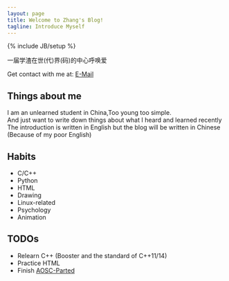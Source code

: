 ```yaml
---
layout: page
title: Welcome to Zhang's Blog!
tagline: Introduce Myself
---
```

{% include JB/setup %}

一届学渣在世(代)界(码)的中心呼唤爱

Get contact with me at: [E-Mail](mailto:sternwzhang@outlook.com)

## Things about me
I am an unlearned student in China,Too young too simple.     
And just want to write down things about what I heard and learned recently    
The introduction is written in English but the blog will be written in Chinese 
(Because of my poor English)   

## Habits   
- C/C++     
- Python    
- HTML    
- Drawing    
- Linux-related    
- Psychology    
- Animation    

## TODOs
- Relearn C++ (Booster and the standard of C++11/14)    
- Practice HTML     
- Finish [AOSC-Parted](https://github.com/AOSC-Dev/AOSC-Parted)     
